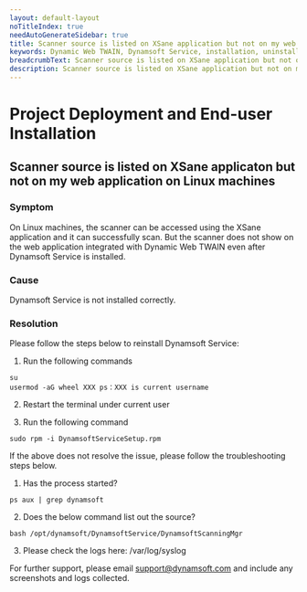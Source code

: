 ```yaml
---
layout: default-layout
noTitleIndex: true
needAutoGenerateSidebar: true
title: Scanner source is listed on XSane application but not on my web application on Linux machines
keywords: Dynamic Web TWAIN, Dynamsoft Service, installation, uninstallation
breadcrumbText: Scanner source is listed on XSane application but not on my web application on Linux machines
description: Scanner source is listed on XSane application but not on my web application on Linux machines
---
```


# Project Deployment and End-user Installation

## Scanner source is listed on XSane applicaton but not on my web application on Linux machines


### Symptom

On Linux machines, the scanner can be accessed using the XSane application and it can successfully scan. But the scanner does not show on the web application integrated with Dynamic Web TWAIN even after Dynamsoft Service is installed.

### Cause

Dynamsoft Service is not installed correctly.

### Resolution

Please follow the steps below to reinstall Dynamsoft Service:

1. Run the following commands
``` shell
su
usermod -aG wheel XXX ps：XXX is current username
```

2. Restart the terminal under current user

3. Run the following command
``` shell
sudo rpm -i DynamsoftServiceSetup.rpm
```

If the above does not resolve the issue, please follow the troubleshooting steps below.

1. Has the process started?
``` shell
ps aux | grep dynamsoft
```
2. Does the below command list out the source?
``` shell
bash /opt/dynamsoft/DynamsoftService/DynamsoftScanningMgr
```
3. Please check the logs here: /var/log/syslog

For further support, please email support@dynamsoft.com and include any screenshots and logs collected.
